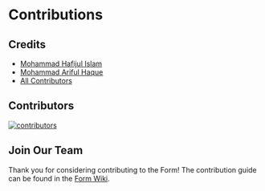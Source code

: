 # Contributions

## Credits

- [Mohammad Hafijul Islam](https://github.com/hafijul233)
- [Mohammad Ariful Haque](https://github.com/mah-shamim)
- [All Contributors](https://github.com/laraflow/local/contributors)

## Contributors

[![contributors](https://contributors-img.web.app/image?repo=laraflow/local)](https://github.com/laraflow/local/graphs/contributors)

## Join Our Team

Thank you for considering contributing to the Form!
The contribution guide can be found in the [Form Wiki](https://github.com/laraflow/local/wiki/).
